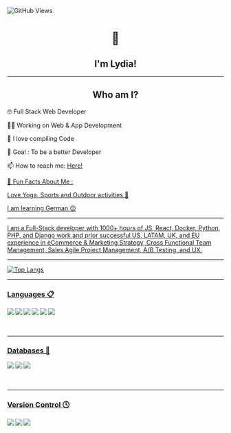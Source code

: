 ![GitHub Views](https://komarev.com/ghpvc/?username=iamlydial&color=FAC151)

<h1 align="center">👋</h1> 
<h2 align="center">I'm Lydia!</h2> 

---

<h2 align="center"> Who am I?</h2> 
<p>🤓 Full Stack Web Developer</p>
<p>👩‍💻 Working on Web & App Development</p>
<p>📝 I love compiling Code</p>
<p>🎯 Goal : To be a better Developer</p>
<p>📫 How to reach me: <a href="https://iamlydial.github.io/portfolio/">Here!</p>
<p>💌 Fun Facts About Me :</p>
<p>Love Yoga, Sports and Outdoor activities 🐼</p>
<p>I am learning German 🙃</p>

---

<p>I am a Full-Stack developer with 1000+ hours of JS, React, Docker, Python, PHP, and Django work and prior successful US, LATAM, UK, and EU experience in eCommerce & Marketing Strategy, Cross Functional Team Management, Sales Agile Project Management, A/B Testing, and UX.</p>

---

![Top Langs](https://github-readme-stats.vercel.app/api/top-langs/?username=iamlydial&size_weight=0.5&count_weight=0.5)

---

  ###  Languages 📋 

<img align="left" src="https://img.shields.io/badge/html5-%23E34F26.svg?style=for-the-badge&logo=html5&logoColor=white">

<img align="left" src="https://img.shields.io/badge/css3-%231572B6.svg?style=for-the-badge&logo=css3&logoColor=white">

<img align="left" src="https://img.shields.io/badge/sqlite-%2307405e.svg?style=for-the-badge&logo=sqlite&logoColor=white">

<img align="left" src="https://img.shields.io/badge/javascript-%23323330.svg?style=for-the-badge&logo=javascript&logoColor=%23F7DF1E">

<img align="left" src="https://img.shields.io/badge/python-3670A0?style=for-the-badge&logo=python&logoColor=ffdd54">

<img align="left" src="https://img.shields.io/badge/shell_script-%23121011.svg?style=for-the-badge&logo=gnu-bash&logoColor=white">

<br>
<br>
<br>

---

  ###  Databases 💾

<img align="left" src="https://img.shields.io/badge/MongoDB-%234ea94b.svg?style=for-the-badge&logo=mongodb&logoColor=white">

<img align="left" src="https://img.shields.io/badge/postgres-%23316192.svg?style=for-the-badge&logo=postgresql&logoColor=white">

<img align="left" src="https://img.shields.io/badge/sqlite-%2307405e.svg?style=for-the-badge&logo=sqlite&logoColor=white">

<br>
<br>
<br>

---

  ###  Version Control 🕓

<img align="left" src="https://img.shields.io/badge/git-%23F05033.svg?style=for-the-badge&logo=git&logoColor=white">

<img align="left" src="https://img.shields.io/badge/github-%23121011.svg?style=for-the-badge&logo=github&logoColor=white">

<img align="left" src="https://img.shields.io/badge/gitlab-%23181717.svg?style=for-the-badge&logo=gitlab&logoColor=whitee">


